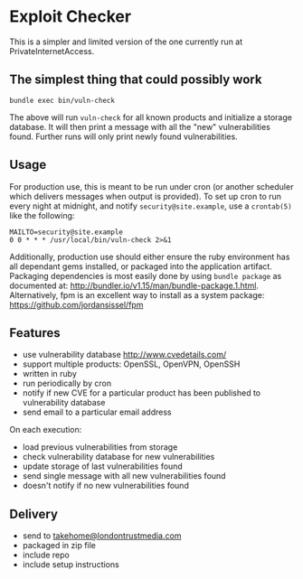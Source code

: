 # Exploit Checker

This is a simpler and limited version of the one currently run at
PrivateInternetAccess.

## The simplest thing that could possibly work

    bundle exec bin/vuln-check

The above will run `vuln-check` for all known products and initialize a
storage database. It will then print a message with all the "new"
vulnerabilities found. Further runs will only print newly found
vulnerabilities.

## Usage

For production use, this is meant to be run under cron (or another
scheduler which delivers messages when output is provided). To set up
cron to run every night at midnight, and notify `security@site.example`,
use a `crontab(5)` like the following:

    MAILTO=security@site.example
    0 0 * * * /usr/local/bin/vuln-check 2>&1

Additionally, production use should either ensure the ruby environment
has all dependant gems installed, or packaged into the application
artifact. Packaging dependencies is most easily done by using
`bundle package` as documented at:
http://bundler.io/v1.15/man/bundle-package.1.html. Alternatively, fpm is
an excellent way to install as a system package:
https://github.com/jordansissel/fpm

## Features

-   use vulnerability database http://www.cvedetails.com/
-   support multiple products: OpenSSL, OpenVPN, OpenSSH
-   written in ruby
-   run periodically by cron
-   notify if new CVE for a particular product has been published to
    vulnerability database
-   send email to a particular email address

On each execution:

-   load previous vulnerabilities from storage
-   check vulnerability database for new vulnerabilities
-   update storage of last vulnerabilities found
-   send single message with all new vulnerabilities found
-   doesn't notify if no new vulnerabilities found

## Delivery

-   send to takehome@londontrustmedia.com
-   packaged in zip file
-   include repo
-   include setup instructions
